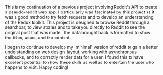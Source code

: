 This is my continuation of a previous project involving Reddit's API to create a pseudo-reddit web app. I particularily was fascinated by this project as it was a good method to try fetch requests and to develop an understanding of the Redux toolkit. 
This project is designed to browse Reddit through a searchbar, to view stories and to take you directly to Reddit to see the original post that was made. The data brought back is formatted to show the titles, users, and the content.

I began to continue to develop my 'minimal' version of reddit to gain a better understanding on web design, layout, working with asynchronous callbacks, and to correctly render data for a user. I found this to have excellent potential to show these skills as well  as to entertain the user who happens to visit.
Happy coding!
